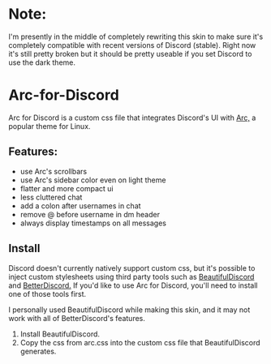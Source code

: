 # Note:

I'm presently in the middle of completely rewriting this skin to make sure it's completely compatible with recent versions of Discord (stable). Right now it's still pretty broken but it should be pretty useable if you set Discord to use the dark theme.

# Arc-for-Discord

Arc for Discord is a custom css file that integrates Discord's UI with [Arc,](https://github.com/horst3180/Arc-theme) a popular theme for Linux.

## Features:

- use Arc's scrollbars
- use Arc's sidebar color even on light theme
- flatter and more compact ui
- less cluttered chat
- add a colon after usernames in chat
- remove @ before username in dm header
- always display timestamps on all messages

## Install

Discord doesn't currently natively support custom css, but it's possible to inject custom stylesheets using third party tools such as [BeautifulDiscord](https://github.com/leovoel/BeautifulDiscord) and [BetterDiscord.](https://github.com/jiiks/betterdiscordapp) If you'd like to use Arc for Discord, you'll need to install one of those tools first.

I personally used BeautifulDiscord while making this skin, and it may not work with all of BetterDiscord's features.

1. Install BeautifulDiscord.
2. Copy the css from arc.css into the custom css file that BeautifulDiscord generates.
